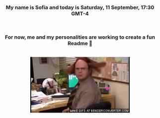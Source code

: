 


<div align="center">
<h3 >My name is Sofia and today is Saturday, 11 September, 17:30 GMT-4</h3><br>
<h3 >For now, me and my personalities are working to create a fun Readme 👋
</h3><br>
<img src='img/dwight.gif' alt='working...'/>
</div>
